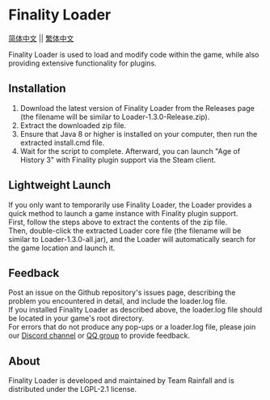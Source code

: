 # Finality Loader

[简体中文](README_CHS.md) || [繁体中文](README_CHT.md)

Finality Loader is used to load and modify code within the game, while also providing extensive functionality for plugins.

## Installation
1. Download the latest version of Finality Loader from the Releases page (the filename will be similar to Loader-1.3.0-Release.zip).
2. Extract the downloaded zip file.
3. Ensure that Java 8 or higher is installed on your computer, then run the extracted install.cmd file.
4. Wait for the script to complete. Afterward, you can launch "Age of History 3" with Finality plugin support via the Steam client.

## Lightweight Launch
If you only want to temporarily use Finality Loader, the Loader provides a quick method to launch a game instance with Finality plugin support.  
First, follow the steps above to extract the contents of the zip file.  
Then, double-click the extracted Loader core file (the filename will be similar to Loader-1.3.0-all.jar), and the Loader will automatically search for the game location and launch it.  

## Feedback
Post an issue on the Github repository's issues page, describing the problem you encountered in detail, and include the loader.log file.  
If you installed Finality Loader as described above, the loader.log file should be located in your game's root directory.  
For errors that do not produce any pop-ups or a loader.log file, please join our [Discord channel](https://discord.gg/jUAxQ8bj) or [QQ group](https://qm.qq.com/q/i0YEYO1Klq) to provide feedback.

## About
Finality Loader is developed and maintained by Team Rainfall and is distributed under the LGPL-2.1 license.